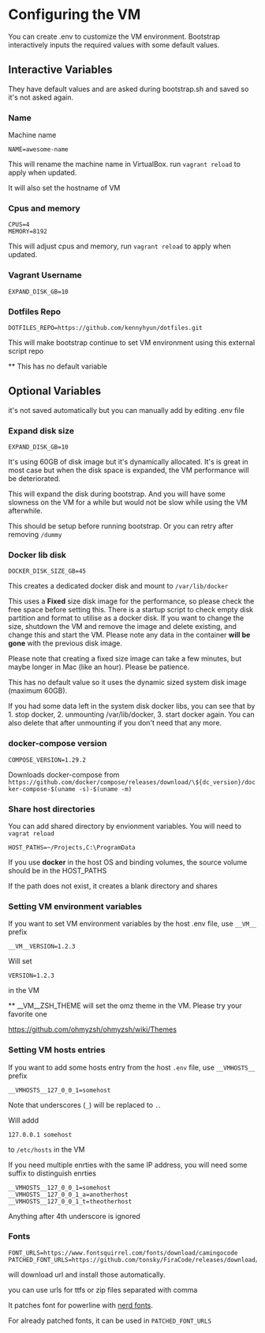 <!---
title: Configuring VM
date: 2021-10-15
--->

# Configuring the VM

You can create .env to customize the VM environment. Bootstrap interactively inputs the required values with some default values.

## Interactive Variables

They have default values and are asked during bootstrap.sh and saved so it's not asked again.

### Name

Machine name

```
NAME=awesome-name
```

This will rename the machine name in VirtualBox. run `vagrant reload` to apply when updated.

It will also set the hostname of VM

### Cpus and memory

```
CPUS=4
MEMORY=8192
```

This will adjust cpus and memory, run `vagrant reload` to apply when updated.

### Vagrant Username

```
EXPAND_DISK_GB=10
```

### Dotfiles Repo

```
DOTFILES_REPO=https://github.com/kennyhyun/dotfiles.git
```

This will make bootstrap continue to set VM environment using this external script repo

** This has no default variable



## Optional Variables

it's not saved automatically but you can manually add by editing .env file

### Expand disk size

```
EXPAND_DISK_GB=10
```

It's using 60GB of disk image but it's dynamically allocated.
It's is great in most case but when the disk space is expanded, the VM performance will be deteriorated.

This will expand the disk during bootstrap.
And you will have some slowness on the VM for a while but would not be slow while using the VM afterwhile.

This should be setup before running bootstrap.
Or you can retry after removing `/dummy`

### Docker lib disk

```
DOCKER_DISK_SIZE_GB=45
```

This creates a dedicated docker disk and mount to `/var/lib/docker`

This uses a **Fixed** size disk image for the performance, so please check the free space before setting this.
There is a startup script to check empty disk partition and format to utilise as a docker disk.
If you want to change the size, shutdown the VM and remove the image and delete existing, and change this and start the VM. Please note any data in the container **will be gone** with the previous disk image.

Please note that creating a fixed size image can take a few minutes, but maybe longer in Mac (like an hour). Please be patience.

This has no default value so it uses the dynamic sized system disk image (maximum 60GB).

If you had some data left in the system disk docker libs, you can see that by 1. stop docker, 2. unmounting /var/lib/docker, 3. start docker again. You can also delete that after unmounting if you don't need that any more. 

### docker-compose version

```
COMPOSE_VERSION=1.29.2
```

Downloads docker-compose from `https://github.com/docker/compose/releases/download/\${dc_version}/docker-compose-$(uname -s)-$(uname -m)`

### Share host directories

You can add shared directory by envionment variables. You will need to `vagrat reload`

```
HOST_PATHS=~/Projects,C:\ProgramData
```

If you use **docker** in the host OS and binding volumes, the source volume should be in the HOST_PATHS

If the path does not exist, it creates a blank directory and shares


### Setting VM environment variables

If you want to set VM environment variables by the host .env file, use `__VM__` prefix

```
__VM__VERSION=1.2.3
```

Will set

```
VERSION=1.2.3
```

in the VM

** __VM__ZSH_THEME will set the omz theme in the VM. Please try your favorite one

https://github.com/ohmyzsh/ohmyzsh/wiki/Themes


### Setting VM hosts entries

If you want to add some hosts entry from the host `.env` file, use `__VMHOSTS__` prefix

```
__VMHOSTS__127_0_0_1=somehost
```

Note that underscores (`_`) will be replaced to `.`.

Will addd

```
127.0.0.1 somehost
```

to `/etc/hosts` in the VM

If you need multiple enrties with the same IP address, you will need some suffix to distinguish enrties

```
__VMHOSTS__127_0_0_1=somehost
__VMHOSTS__127_0_0_1_a=anotherhost
__VMHOSTS__127_0_0_1_t=theotherhost
```

Anything after 4th underscore is ignored

### Fonts

```
FONT_URLS=https://www.fontsquirrel.com/fonts/download/camingocode
PATCHED_FONT_URLS=https://github.com/tonsky/FiraCode/releases/download/5.2/Fira_Code_v5.2.zip
```

will download url and install those automatically.

you can use urls for ttfs or zip files separated with comma

It patches font for powerline with [nerd fonts](https://www.nerdfonts.com/).

For already patched fonts, it can be used in `PATCHED_FONT_URLS`
